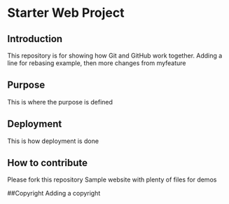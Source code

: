 # Starter Web Project

## Introduction 
This repository is for showing how Git and GitHub work together. Adding a line for rebasing example, then more changes from myfeature

## Purpose
This is where the purpose is defined
## Deployment
This is how deployment is done

## How to contribute
Please fork this repository
Sample website with plenty of files for demos

##Copyright
Adding a copyright

